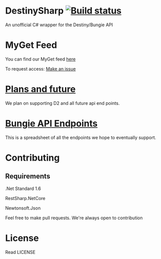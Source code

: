 # DestinySharp [![Build status](https://ci.appveyor.com/api/projects/status/w7ig7d6dw8yl7yoq?svg=true)](https://ci.appveyor.com/project/Fires1/destinysharp)
An unofficial C# wrapper for the Destiny/Bungie API

# MyGet Feed 

You can find our MyGet feed [here](https://www.myget.org/feed/destinysharp/package/nuget/DestinySharp)

To request access: [Make an issue](https://github.com/Fires1/DestinySharp/issues/new)

# [Plans and future](https://trello.com/b/VgTioS5j/destinysharp)

We plan on supporting D2 and all future api end points.

# [Bungie API Endpoints](https://docs.google.com/spreadsheets/d/1ZhBoJ6hrHtuPcX1vKiZk--NYeQFRgGCHov3HU3-Z4BI/edit?usp=sharing)

This is a spreadsheet of all the endpoints we hope to eventually support.

# Contributing

## Requirements

.Net Standard 1.6

RestSharp.NetCore

Newtonsoft.Json

Feel free to make pull requests. We're always open to contribution

# License

Read LICENSE
